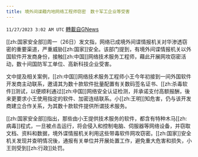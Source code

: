 ```yaml
---
title: 境外间谍藉内地网络工程师窃密　数十军工企业等受害
---
```

`11/27/2023 3:02 AM UTC` [轉載自GNews](https://gnews.org/articles/2040777)

[[zh:国家安全部]]周一（26日）发文指，网络已成境外间谍情报机关对华渗透窃密的重要渠道，严重威胁[[zh:国家]]安全。该部门提到，有境外间谍情报机关以外国软件开发商身份，接触[[zh:中国]]网络技术服务工程师，藉此开展网攻窃密活动，数十间国防军工单位、高新科技企业受害。

文中提及相关案例，[[zh:中国]]网络技术服务工程师小王今年初接到一间外国软件开发商主动联系，邀请其为数十款软件批量配置有关数码签名证书、[[zh:杀毒软件]]测试，以便顺利通过[[zh:中国]]网络安全认证检测，并承诺支付高额报酬，後来更要求小王使用指定的软件、加密连结联系。小[[zh:王明]]知危害，仍与该开发商建立合作关系，为其数十款软件提供所谓技术服务。

[[zh:国家安全部]]指出，那些由小王提供技术服务的软件，都含有特种木马[[zh:病毒]]程式，一旦被点击运行，将会侵入和控制电脑、伺服器等网络设备，并窃取文档、资料和数据，境外谍情报机关利用这些带毒软件网攻窃密。[[zh:国家]]安全机关发现并查明情况後，通报有关单位并开展处置工作，避免重大危害和损失，小王则受到[[zh:行政]]处罚。
